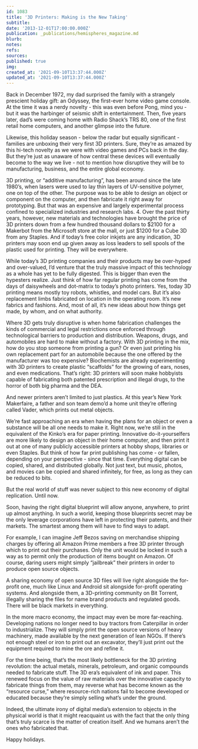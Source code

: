 ```yaml
---
id: 1083
title: '3D Printers: Making is the New Taking'
subtitle: 
date: '2013-12-01T17:00:00.000Z'
publication: _publications/hemispheres_magazine.md
blurb: 
notes: 
refs: 
sources: 
published: true
img: 
created_at: '2021-09-10T13:37:44.000Z'
updated_at: '2021-09-10T13:37:44.000Z'
---
```

Back in December 1972, my dad surprised the family with a strangely prescient holiday gift: an Odyssey, the first-ever home video game console. At the time it was a nerdy novelty - this was even before Pong, mind you - but it was the harbinger of seismic shift in entertainment. Then, five years later, dad’s were coming home with Radio Shack’s TRS 80, one of the first retail home computers, and another glimpse into the future. 

Likewise, this holiday season - below the radar but equally significant - families are unboxing their very first 3D printers. Sure, they’re as amazed by this hi-tech novelty as we were with video games and PCs back in the day. But they’re just as unaware of how central these devices will eventually become to the way we live - not to mention how disruptive they will be to manufacturing, business, and the entire global economy.

3D printing, or “additive manufacturing”, has been around since the late 1980’s, when lasers were used to lay thin layers of UV-sensitive polymer, one on top of the other. The purpose was to be able to design an object or component on the computer, and then fabricate it right away for prototyping. But that was an expensive and largely experimental process confined to specialized industries and research labs. 
4. 
Over the past thirty years, however, new materials and technologies have brought the price of 3D printers down from a few hundred thousand dollars to $2100 for a Makerbot from the Microsoft store at the mall, or just $1200 for a Cube 3D from any Staples. And if today’s free color inkjets are any indication, 3D printers may soon end up given away as loss leaders to sell spools of the plastic used for printing. They will be everywhere. 

While today’s 3D printing companies and their products may be over-hyped and over-valued, I’d venture that the truly massive impact of this technology as a whole has yet to be fully digested. This is bigger than even the hypesters realize. Just think of how far regular printing has come from the days of daisywheels and dot-matrix to today’s photo printers. Yes, today 3D printing means mostly toy robots, whistles, and model cars. But it’s also replacement limbs fabricated on location in the operating room. It’s new fabrics and fashions. And, most of all, it’s new ideas about how things get made, by whom, and on what authority. 

Where 3D gets truly disruptive is when home fabrication challenges the kinds of commercial and legal restrictions once enforced through technological barriers to production and distribution. Weapons, drugs, and automobiles are hard to make without a factory. With 3D printing in the mix, how do you stop someone from printing a gun? Or even just printing his own replacement part for an automobile because the one offered by the manufacturer was too expensive? Biochemists are already experimenting with 3D printers to create plastic “scaffolds” for the growing of ears, noses, and even medications. That’s right: 3D printers will soon make hobbyists capable of fabricating both patented prescription and illegal drugs, to the horror of both big pharma and the DEA. 

And newer printers aren’t limited to just plastics. At this year’s New York Makerfaire, a father and son team demo’d a home unit they’re offering called Vader, which prints out metal objects. 

We’re fast approaching an era when having the plans for an object or even a substance will be all one needs to make it. Right now, we’re still in the equivalent of the Kinko’s era for paper printing. Innovative do-it-yourselfers are more likely to design an object in their home computer, and then print it out at one of many publicly accessible printers at hobby shops, libraries or even Staples. But think of how far print publishing has come - or fallen, depending on your perspective - since that time. Everything digital can be copied, shared, and distributed globally. Not just text, but music, photos, and movies can be copied and shared infinitely, for free, as long as they  can be reduced to bits.  

But the real world of stuff was never subject to this new economy of digital replication. Until now.

Soon, having the right digital blueprint will allow anyone, anywhere, to print up almost anything. In such a world, keeping those blueprints secret may be the only leverage corporations have left in protecting their patents, and their markets. The smartest among them will have to find ways to adapt.  

For example, I can imagine Jeff Bezos saving on merchandise shipping charges by offering all Amazon Prime members a free 3D printer through which to print out their purchases. Only the unit would be locked in such a way as to permit only the production of items bought on Amazon. Of course, daring users might simply “jailbreak” their printers in order to produce open source objects. 

A sharing economy of open source 3D files will live right alongside the for-profit one, much like Linux and Android sit alongside for-profit operating systems. And alongside them, a 3D-printing community on Bit Torrent, illegally sharing the files for name brand products and regulated goods. There will be black markets in everything. 

In the more macro economy, the impact may even be more far-reaching. Developing nations no longer need to buy tractors from Caterpillar in order to industrialize. They will simply print the open source versions of heavy machinery, made available by the next generation of lean NGOs. If there’s not enough steel or iron to print out an excavator, they’ll just print out the equipment required to mine the ore and refine it. 

For the time being, that’s the most likely bottleneck for the 3D printing revolution: the actual metals, minerals, petroleum, and organic compounds needed to fabricate stuff. The 3D era’s equivalent of ink and paper. This renewed focus on the value of raw materials over the innovative capacity to fabricate things from them, may reverse what has become known as the “resource curse,” where resource-rich nations fail to become developed or educated because they’re simply selling what’s under the ground.  

Indeed, the ultimate irony of digital media’s extension to objects in the physical world is that it might reacquaint us with the fact that the only thing that’s truly scarce is the matter of creation itself. And we humans aren’t the ones who fabricated that. 

Happy holidays. 	

